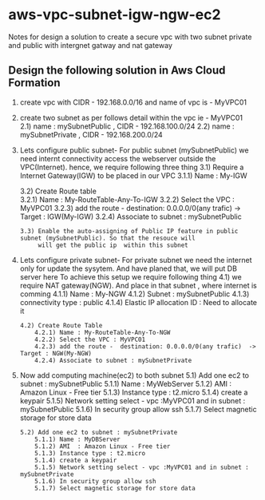 # aws-vpc-subnet-igw-ngw-ec2
Notes for design a solution to create a secure vpc with two subnet private and public with intergnet gatway and nat gateway

Design the following solution  in Aws Cloud Formation 
-----------------------------------------------
1) create vpc with CIDR - 192.168.0.0/16 and name of vpc is - MyVPC01
2) create two subnet as per follows detail within the vpc ie - MyVPC01  
      2.1) name : mySubnetPublic ,  CIDR - 192.168.100.0/24 
	  2.2) name : mySubnetPrivate , CIDR - 192.168.200.0/24
	  
3) 	Lets configure public subnet-
	For public subnet (mySubnetPublic) we need internt connectivity access the webserver outside the VPC(Internet).
	hence, we require following three thing 
       3.1) Require a Internet Gateway(IGW) to be placed in our VPC 
			3.1.1) Name : My-IGW
			
	   3.2) Create Route table  
			3.2.1) Name : My-RouteTable-Any-To-IGW
			3.2.2) Select the VPC : MyVPC01
			3.2.3) add the route -  destination: 0.0.0.0/0(any trafic)  -> Target : IGW(My-IGW)
			3.2.4) Associate to subnet : mySubnetPublic
			
		3.3) Enable the auto-assigning of Public IP feature in public subnet (mySubnetPublic). So that the resouce will
			 will get the public ip  within this subnet
			 
4)	Lets configure private subnet- 
	For private subnet we need the internet only for update the sysytem. And  have planed that, we will put  DB server here
	To achieve this setup we require following thing 
		4.1) we require NAT gateway(NGW). And place in that subnet , where internet is comming
			4.1.1) Name : My-NGW
			4.1.2) Subnet : mySubnetPublic
			4.1.3) connectivity type : public 
			4.1.4) Elastic IP allocation ID : Need to allocate it 
			
		4.2) Create Route Table 
			4.2.1) Name : My-RouteTable-Any-To-NGW
			4.2.2) Select the VPC : MyVPC01
			4.2.3) add the route -  destination: 0.0.0.0/0(any trafic)  -> Target : NGW(My-NGW)			
			4.2.4) Associate to subnet : mySubnetPrivate	

5)	Now add computing machine(ec2) to both subnet 
		5.1) Add one ec2 to subnet : mySubnetPublic 
			5.1.1) Name : MyWebServer
			5.1.2) AMI  : Amazon Linux - Free tier
			5.1.3) Instance type : t2.micro	
			5.1.4) create a keypair
			5.1.5) Network setting select - vpc :MyVPC01 and in subnet : mySubnetPublic
			5.1.6) In security group allow ssh 
			5.1.7) Select magnetic storage for store data
			
		5.2) Add one ec2 to subnet : mySubnetPrivate 
			5.1.1) Name : MyDBServer
			5.1.2) AMI  : Amazon Linux - Free tier
			5.1.3) Instance type : t2.micro	
			5.1.4) create a keypair
			5.1.5) Network setting select - vpc :MyVPC01 and in subnet : mySubnetPrivate
			5.1.6) In security group allow ssh 
			5.1.7) Select magnetic storage for store data
